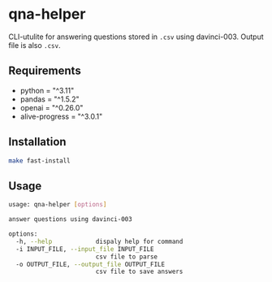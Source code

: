 # qna-helper

CLI-utulite for answering questions stored in `.csv` using davinci-003. Output file is also `.csv`.

## Requirements

- python = "^3.11"
- pandas = "^1.5.2"
- openai = "^0.26.0"
- alive-progress = "^3.0.1"

## Installation

```bash
make fast-install
```

## Usage

```bash
usage: qna-helper [options]

answer questions using davinci-003

options:
  -h, --help            dispaly help for command
  -i INPUT_FILE, --input_file INPUT_FILE
                        csv file to parse
  -o OUTPUT_FILE, --output_file OUTPUT_FILE
                        csv file to save answers
```
